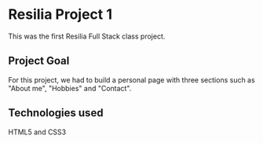 # Resilia Project 1
This was the first Resilia Full Stack class project.

##  Project Goal
For this project, we had to build a personal page with three sections such as "About me", "Hobbies" and "Contact". 

## Technologies used
HTML5 and CSS3


